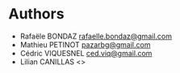 Authors
=======

 * Rafaële BONDAZ <rafaelle.bondaz@gmail.com>
 * Mathieu PETINOT <pazarbg@gmail.com>
 * Cédric VIQUESNEL <ced.viq@gmail.com>
 * Lilian CANILLAS <>
